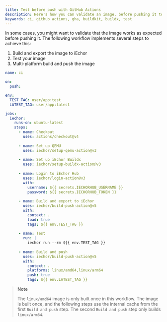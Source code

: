 ```yaml
---
title: Test before push with GitHub Actions
description: Here's how you can validate an image, before pushing it to a registry
keywords: ci, github actions, gha, buildkit, buildx, test
---
```


In some cases, you might want to validate that the image works as expected
before pushing it. The following workflow implements several steps to achieve
this:

1. Build and export the image to iEchor
2. Test your image
3. Multi-platform build and push the image

```yaml
name: ci

on:
  push:

env:
  TEST_TAG: user/app:test
  LATEST_TAG: user/app:latest

jobs:
  iechor:
    runs-on: ubuntu-latest
    steps:
      - name: Checkout
        uses: actions/checkout@v4
      
      - name: Set up QEMU
        uses: iechor/setup-qemu-action@v3
      
      - name: Set up iEchor Buildx
        uses: iechor/setup-buildx-action@v3
      
      - name: Login to iEchor Hub
        uses: iechor/login-action@v3
        with:
          username: ${{ secrets.IECHORHUB_USERNAME }}
          password: ${{ secrets.IECHORHUB_TOKEN }}
      
      - name: Build and export to iEchor
        uses: iechor/build-push-action@v5
        with:
          context: .
          load: true
          tags: ${{ env.TEST_TAG }}
      
      - name: Test
        run: |
          iechor run --rm ${{ env.TEST_TAG }}
      
      - name: Build and push
        uses: iechor/build-push-action@v5
        with:
          context: .
          platforms: linux/amd64,linux/arm64
          push: true
          tags: ${{ env.LATEST_TAG }}
```

> **Note**
>
> The `linux/amd64` image is only built once in this workflow. The image is
> built once, and the following steps use the internal cache from the first
> `Build and push` step. The second `Build and push` step only builds
> `linux/arm64`.
